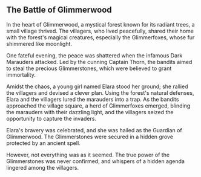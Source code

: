 ## The Battle of Glimmerwood

In the heart of Glimmerwood, a mystical forest known for its radiant trees, a small village thrived. The villagers, who lived peacefully, shared their home with the forest's magical creatures, especially the Glimmerfoxes, whose fur shimmered like moonlight.

One fateful evening, the peace was shattered when the infamous Dark Marauders attacked. Led by the cunning Captain Thorn, the bandits aimed to steal the precious Glimmerstones, which were believed to grant immortality.

Amidst the chaos, a young girl named Elara stood her ground; she rallied the villagers and devised a clever plan. Using the forest's natural defenses, Elara and the villagers lured the marauders into a trap. As the bandits approached the village square, a herd of Glimmerfoxes emerged, blinding the marauders with their dazzling light, and the villagers seized the opportunity to capture the invaders.

Elara's bravery was celebrated, and she was hailed as the Guardian of Glimmerwood. The Glimmerstones were secured in a hidden grove protected by an ancient spell.

However, not everything was as it seemed. The true power of the Glimmerstones was never confirmed, and whispers of a hidden agenda lingered among the villagers.
